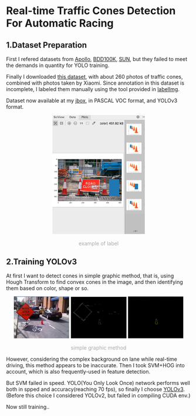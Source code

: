 # Real-time Traffic Cones Detection For Automatic Racing

## 1.Dataset Preparation
First I refered datasets from [Apollo](apolloscape.auto), [BDD100K](https://medium.com/@karol_majek/bdd100k-dataset-25e83e09ebf8), [SUN](http://groups.csail.mit.edu/vision/SUN/scenes/pages/t/toll_plaza/index.html), but they failed to meet the demands in quantity for YOLO training.

Finally I downloaded [this dataset](https://www.dropbox.com/s/fag8b45ijv14noy/cone_dataset.tar.gz?dl=0), with about 260 photos of traffic cones, combined with photos taken by Xiaomi. Since annotation in this dataset is incomplete, I labeled them manually using the tool provided in [labelImg](https://github.com/tzutalin/labelImg).

Dataset now available at my [jbox](https://jbox.sjtu.edu.cn/l/UHk231), in PASCAL VOC format, and YOLOv3 format.

<center>
<img src="imgs/4.png" width="50%" />

<font color='DarkGray'>example of label</font>
</center>

## 2.Training YOLOv3
At first I want to detect cones in simple graphic method, that is, using Hough Transform to find convex cones in the image, and then identifying them based on color, shape or so.

<center>
<img src="imgs/1.png" width="30%" /> <img src="imgs/2.png" width="30%" /> <img src="imgs/3.png" width="30%" />

<font color='DarkGray'>simple graphic method</font>
</center>

However, considering the complex background on lane while real-time driving, this method appears to be inaccurate. Then I took SVM+HOG into account, which is also frequently-used in feature detection.

But SVM failed in speed. YOLO(You Only Look Once) network performs well both in spped and accuracy(reaching 70 fps), so finally I choose [YOLOv3](https://github.com/eriklindernoren/PyTorch-YOLOv3). (Before this choice I considered YOLOv2, but failed in compiling CUDA env.)

Now still training..

